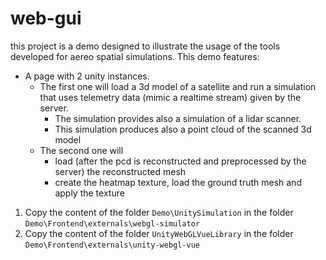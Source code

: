 # web-gui

this project is a demo designed to illustrate the usage of the tools developed for aereo spatial simulations.
This demo features:
- A page with 2 unity instances. 
  - The first one will load a 3d model of a satellite and run a simulation that uses telemetry data (mimic a realtime stream) given by the server.
    - The simulation provides also a simulation of a lidar scanner.
    - This simulation produces also a point cloud of the scanned 3d model
  - The second one will
    - load (after the pcd is reconstructed and preprocessed by the server) the reconstructed mesh 
    - create the heatmap texture, load the ground truth mesh and apply the texture

1. Copy the content of the folder `Demo\UnitySimulation` in the folder `Demo\Frontend\externals\webgl-simulator`
2. Copy the content of the folder `UnityWebGLVueLibrary` in the folder `Demo\Frontend\externals\unity-webgl-vue`